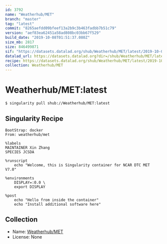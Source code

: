 ```yaml
---
id: 3792
name: "Weatherhub/MET"
branch: "master"
tag: "latest"
commit: "8265aefdd09bfeef13a2b9c3b463fadbb7b51c79"
version: "aef83ea62451a58ad808bc03bb67f529"
build_date: "2019-10-08T01:51:37.080Z"
size_mb: 2817
size: 846499871
sif: "https://datasets.datalad.org/shub/Weatherhub/MET/latest/2019-10-08-8265aefd-aef83ea6/aef83ea62451a58ad808bc03bb67f529.simg"
datalad_url: https://datasets.datalad.org?dir=/shub/Weatherhub/MET/latest/2019-10-08-8265aefd-aef83ea6/
recipe: https://datasets.datalad.org/shub/Weatherhub/MET/latest/2019-10-08-8265aefd-aef83ea6/Singularity
collection: Weatherhub/MET
---
```


# Weatherhub/MET:latest

```bash
$ singularity pull shub://Weatherhub/MET:latest
```

## Singularity Recipe

```singularity
BootStrap: docker
From: weatherhub/met

%labels
MAINTAINER Xin Zhang
SPECIES JCSDA

%runscript
    echo "Welcome, this is Singularity container for NCAR DTC MET V7.0"

%environments
    DISPLAY=:0.0 \
    export DISPLAY

%post
    echo "Hello from inside the container"
    echo "Install additional software here"
```

## Collection

 - Name: [Weatherhub/MET](https://github.com/Weatherhub/MET)
 - License: None

